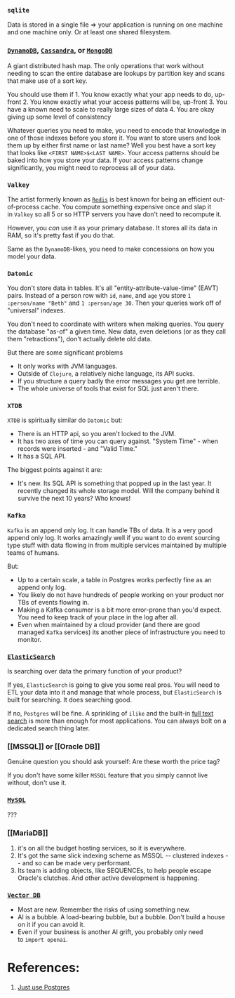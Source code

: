 
### `sqlite`

Data is stored in a single file => your application is running on one machine and one machine only. Or at least one shared filesystem. 

### [`DynamoDB`](Amazon%20DynamoDB.md), [`Cassandra`](Cassandra.md), or [`MongoDB`](MongoDB.md) 

A giant distributed hash map. The only operations that work without needing to scan the entire database are lookups by partition key and scans that make use of a sort key.

   You should use them if
	1. You know exactly what your app needs to do, up-front
	2. You know exactly what your access patterns will be, up-front
	3. You have a known need to scale to really large sizes of data
	4. You are okay giving up some level of consistency

Whatever queries you need to make, you need to encode that knowledge in one of those indexes before you store it. You want to store users and look them up by either first name or last name? Well you best have a sort key that looks like `<FIRST NAME>$<LAST NAME>`. Your access patterns should be baked into how you store your data. If your access patterns change significantly, you might need to reprocess all of your data.

### `Valkey`

The artist formerly known as [`Redis`](1.%20Software%20Engineering/2.%20Architecture/2.%20Components/Cache/Types/Redis/_Base.md) is best known for being an efficient out-of-process cache. You compute something expensive once and slap it in `Valkey` so all 5 or so HTTP servers you have don't need to recompute it.

However, you _can_ use it as your primary database. It stores all its data in RAM, so it's pretty fast if you do that.

Same as the `DynamoDB`-likes, you need to make concessions on how you model your data.

### `Datomic`

You don't store data in tables. It's all "entity-attribute-value-time" (EAVT) pairs. Instead of a person row with `id`, `name`, and `age` you store `1 :person/name "Beth"` and `1 :person/age 30`. Then your queries work off of "universal" indexes.

You don't need to coordinate with writers when making queries. You query the database "as-of" a given time. New data, even deletions (or as they call them "retractions"), don't actually delete old data.

But there are some significant problems
- It only works with JVM languages.
- Outside of `Clojure`, a relatively niche language, its API sucks.
- If you structure a query badly the error messages you get are terrible.
- The whole universe of tools that exist for SQL just aren't there.

### `XTDB`

`XTDB` is spiritually similar do `Datomic` but:
- There is an HTTP api, so you aren't locked to the JVM.
- It has two axes of time you can query against. "System Time" - when records were inserted - and "Valid Time."
- It has a SQL API.

The biggest points against it are:
- It's new. Its SQL API is something that popped up in the last year. It recently changed its whole storage model. Will the company behind it survive the next 10 years? Who knows!

### `Kafka`

`Kafka` is an append only log. It can handle TBs of data. It is a very good append only log. It works amazingly well if you want to do event sourcing type stuff with data flowing in from multiple services maintained by multiple teams of humans.

But:
- Up to a certain scale, a table in Postgres works perfectly fine as an append only log.
- You likely do not have hundreds of people working on your product nor TBs of events flowing in.
- Making a Kafka consumer is a bit more error-prone than you'd expect. You need to keep track of your place in the log after all.
- Even when maintained by a cloud provider (and there are good managed `Kafka` services) its another piece of infrastructure you need to monitor.

### [`ElasticSearch`](Elasticsearch)

Is searching over data the primary function of your product?

If yes, `ElasticSearch` is going to give you some real pros. You will need to ETL your data into it and manage that whole process, but `ElasticSearch` is built for searching. It does searching good.

If no, `Postgres` will be fine. A sprinkling of `ilike` and the built-in [full text search](https://www.postgresql.org/docs/current/textsearch.html) is more than enough for most applications. You can always bolt on a dedicated search thing later.

### [[MSSQL]] or [[Oracle DB]]

Genuine question you should ask yourself: Are these worth the price tag?

If you don't have some killer `MSSQL` feature that you simply cannot live without, don't use it.

### [`MySQL`](MySQL.md)

???

### [[MariaDB]]

1. it's on all the budget hosting services, so it is everywhere.
2. It's got the same slick indexing scheme as MSSQL -- clustered indexes -- and so can be made very performant.
3. Its team is adding objects, like SEQUENCEs, to help people escape Oracle's clutches. And other active development is happening.

### [`Vector DB`](1.%20Software%20Engineering/3.%20Database/OTLP/NoSQL/Types/Vector%20Databases/Base.md)

- Most are new. Remember the risks of using something new.
- AI is a bubble. A load-bearing bubble, but a bubble. Don't build a house on it if you can avoid it.
- Even if your business is another AI grift, you probably only need to `import openai`.


# References:

1. [Just use Postgres](https://mccue.dev/pages/8-16-24-just-use-postgres)